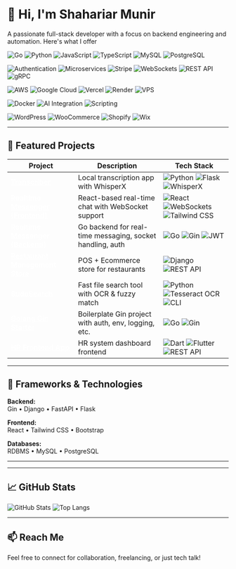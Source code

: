 # 👋 Hi, I'm Shahariar Munir

A passionate full-stack developer with a focus on backend engineering and automation. Here's what I offer
<!-- Programming Languages & Core -->
![Go](https://img.shields.io/badge/-Go-000000?style=flat&logo=go&logoColor=00ADD8&color=000000&labelColor=000000)
![Python](https://img.shields.io/badge/-Python-000000?style=flat&logo=python&logoColor=3776AB&color=000000&labelColor=000000)
![JavaScript](https://img.shields.io/badge/-JavaScript-000000?style=flat&logo=javascript&logoColor=F7DF1E&color=000000&labelColor=000000)
![TypeScript](https://img.shields.io/badge/-TypeScript-000000?style=flat&logo=typescript&logoColor=3178C6&color=000000&labelColor=000000)
![MySQL](https://img.shields.io/badge/-MySQL-000000?style=flat&logo=mysql&logoColor=4479A1&color=000000&labelColor=000000)
![PostgreSQL](https://img.shields.io/badge/-PostgreSQL-000000?style=flat&logo=postgresql&logoColor=4169E1&color=000000&labelColor=000000)

<!-- Architecture & Backend -->
![Authentication](https://img.shields.io/badge/-Authentication-000000?style=flat&logo=keybase&logoColor=0078D7&color=000000&labelColor=000000)
![Microservices](https://img.shields.io/badge/-Microservices-000000?style=flat&logo=kubernetes&logoColor=6DB33F&color=000000&labelColor=000000)
![Stripe](https://img.shields.io/badge/-Stripe-000000?style=flat&logo=stripe&logoColor=6772E5&color=000000&labelColor=000000)
![WebSockets](https://img.shields.io/badge/-WebSockets-000000?style=flat&logo=websocket&logoColor=0088CC&color=000000&labelColor=000000)
![REST API](https://img.shields.io/badge/-REST_API-000000?style=flat&logo=rest&logoColor=61DAFB&color=000000&labelColor=000000)
![gRPC](https://img.shields.io/badge/-gRPC-000000?style=flat&logo=grpc&logoColor=5282FF&color=000000&labelColor=000000)

<!-- Cloud & Hosting -->
![AWS](https://img.shields.io/badge/-AWS-000000?style=flat&logo=amazonaws&logoColor=FFFFFF&color=000000&labelColor=000000)
![Google Cloud](https://img.shields.io/badge/-Google_Cloud-000000?style=flat&logo=googlecloud&logoColor=4285F4&color=000000&labelColor=000000)
![Vercel](https://img.shields.io/badge/-Vercel-000000?style=flat&logo=vercel&logoColor=FFFFFF&color=000000&labelColor=000000)
![Render](https://img.shields.io/badge/-Render-000000?style=flat&logo=render&logoColor=44CCFF&color=000000&labelColor=000000)
![VPS](https://img.shields.io/badge/-VPS-000000?style=flat&logo=server&logoColor=008080&color=000000&labelColor=000000)

<!-- Containers & Automation -->
![Docker](https://img.shields.io/badge/-Docker-000000?style=flat&logo=docker&logoColor=2496ED&color=000000&labelColor=000000)
![AI Integration](https://img.shields.io/badge/-AI-000000?style=flat&logo=artificialintelligence&logoColor=FF6F61&color=000000&labelColor=000000)
![Scripting](https://img.shields.io/badge/-Scripting-000000?style=flat&logo=python&logoColor=4B8BBE&color=000000&labelColor=000000)

<!-- CMS & Templates -->
![WordPress](https://img.shields.io/badge/-WordPress-000000?style=flat&logo=wordpress&logoColor=21759B&color=000000&labelColor=000000)
![WooCommerce](https://img.shields.io/badge/-WooCommerce-000000?style=flat&logo=woocommerce&logoColor=96588A&color=000000&labelColor=000000)
![Shopify](https://img.shields.io/badge/-Shopify-000000?style=flat&logo=shopify&logoColor=96BF48&color=000000&labelColor=000000)
![Wix](https://img.shields.io/badge/-Wix-000000?style=flat&logo=wix&logoColor=FFFFFF&color=000000&labelColor=000000)


---

## 📂 Featured Projects

| Project | Description | Tech Stack |
|---------|-------------|------------|
| <a href="https://github.com/skssmd/transcriber" style="color:white; text-decoration:underline;" target="_blank">**Transcriber**</a> | Local transcription app with WhisperX | ![Python](https://img.shields.io/badge/-?style=flat&logo=python&logoColor=3776AB&label=) ![Flask](https://img.shields.io/badge/-?style=flat&logo=flask&logoColor=white&label=) ![WhisperX](https://img.shields.io/badge/-?style=flat&logo=python&logoColor=white&label=) |
| <a href="https://github.com/skssmd/Realtime-Messenger" style="color:white; text-decoration:underline;" target="_blank">**Realtime Messenger (Frontend)**</a> | React-based real-time chat with WebSocket support | ![React](https://img.shields.io/badge/-?style=flat&logo=react&logoColor=61DAFB&label=) ![WebSockets](https://img.shields.io/badge/-?style=flat&logo=websocket&logoColor=0088CC&label=) ![Tailwind CSS](https://img.shields.io/badge/-?style=flat&logo=tailwind-css&logoColor=06B6D4&label=) |
| <a href="https://github.com/skssmd/Realtime-Messanger-Backend" style="color:white; text-decoration:underline;" target="_blank">**Realtime Messenger (Backend)**</a> | Go backend for real-time messaging, socket handling, auth | ![Go](https://img.shields.io/badge/-?style=flat&logo=go&logoColor=00ADD8&label=) ![Gin](https://img.shields.io/badge/-?style=flat&logo=gin&logoColor=white&label=) ![JWT](https://img.shields.io/badge/-?style=flat&logo=json-web-tokens&logoColor=white&label=) |
| <a href="https://github.com/skssmd/Restaurant-Management-and-Ecommerce-Store" style="color:white; text-decoration:underline;" target="_blank">**Restaurant Management Store**</a> | POS + Ecommerce store for restaurants | ![Django](https://img.shields.io/badge/-?style=flat&logo=django&logoColor=092E20&label=) ![REST API](https://img.shields.io/badge/-?style=flat&logo=rest&logoColor=61DAFB&label=) |
| <a href="https://github.com/skssmd/sudosearch" style="color:white; text-decoration:underline;" target="_blank">**SudoSearch**</a> | Fast file search tool with OCR & fuzzy match | ![Python](https://img.shields.io/badge/-?style=flat&logo=python&logoColor=3776AB&label=) ![Tesseract OCR](https://img.shields.io/badge/-?style=flat&logo=python&logoColor=white&label=) ![CLI](https://img.shields.io/badge/-?style=flat&logo=terminal&logoColor=white&label=) |
| <a href="https://github.com/skssmd/golang-gin_starter" style="color:white; text-decoration:underline;" target="_blank">**Golang Gin Starter**</a> | Boilerplate Gin project with auth, env, logging, etc. | ![Go](https://img.shields.io/badge/-?style=flat&logo=go&logoColor=00ADD8&label=) ![Gin](https://img.shields.io/badge/-?style=flat&logo=gin&logoColor=white&label=) |
| <a href="https://github.com/skssmd/Hr-Solution-App-Frontend-" style="color:white; text-decoration:underline;" target="_blank">**HR Frontend App**</a> | HR system dashboard frontend | ![Dart](https://img.shields.io/badge/-?style=flat&logo=dart&logoColor=0175C2&label=) ![Flutter](https://img.shields.io/badge/-?style=flat&logo=flutter&logoColor=02569B&label=) ![REST API](https://img.shields.io/badge/-?style=flat&logo=rest&logoColor=61DAFB&label=) |


---

## 🚀 Frameworks & Technologies
**Backend:**  
Gin • Django • FastAPI • Flask

**Frontend:**  
React • Tailwind CSS • Bootstrap

**Databases:**  
RDBMS • MySQL • PostgreSQL



---
<!-- Section divider -->
---

## 📈 GitHub Stats

![GitHub Stats](https://github-readme-stats.vercel.app/api?username=skssmd&show_icons=true&theme=tokyonight)
![Top Langs](https://github-readme-stats.vercel.app/api/top-langs/?username=skssmd&layout=compact&theme=tokyonight)

---

## 📫 Reach Me

Feel free to connect for collaboration, freelancing, or just tech talk!
